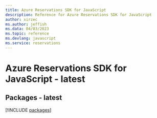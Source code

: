 ```yaml
---
title: Azure Reservations SDK for JavaScript
description: Reference for Azure Reservations SDK for JavaScript
author: xirzec
ms.author: jeffish
ms.data: 04/03/2023
ms.topic: reference
ms.devlang: javascript
ms.service: reservations
---
```

# Azure Reservations SDK for JavaScript - latest
## Packages - latest
[!INCLUDE [packages](reservations-index.md)]